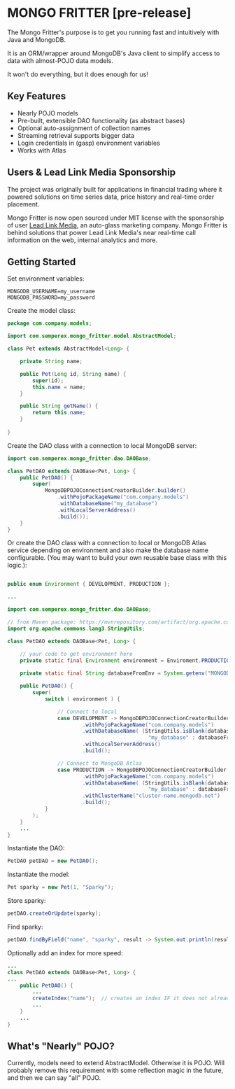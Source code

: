 # MONGO FRITTER [pre-release]
The Mongo Fritter's purpose is to get you running fast and intuitively with Java and MongoDB.

It is an ORM/wrapper around MongoDB's Java client to simplify access to data with almost-POJO data models.

It won't do everything, but it does enough for us!

## Key Features
+ Nearly POJO models
+ Pre-built, extensible DAO functionality (as abstract bases)
+ Optional auto-assignment of collection names
+ Streaming retrieval supports bigger data
+ Login credentials in (gasp) environment variables
+ Works with Atlas

## Users & Lead Link Media Sponsorship

The project was originally built for applications in financial trading where it powered solutions 
on time series data, price history and real-time order placement. 

Mongo Fritter is now open sourced under MIT license with the sponsorship of user
[Lead Link Media](https://leadlinkmedia.com/), 
an auto-glass marketing company.  Mongo Fritter is behind solutions that power 
Lead Link Media's near real-time call information on the web, internal analytics
and more.

## Getting Started

Set environment variables:
```shell
MONGODB_USERNAME=my_username
MONGODB_PASSWORD=my_password
```

Create the model class:
```java
package com.company.models;

import com.semperex.mongo_fritter.model.AbstractModel;

class Pet extends AbstractModel<Long> {

    private String name;

    public Pet(Long id, String name) {
        super(id);
        this.name = name;
    }

    public String getName() {
        return this.name;
    }
    
}
```

Create the DAO class with a connection to local MongoDB server:
```java
import com.semperex.mongo_fritter.dao.DAOBase;

class PetDAO extends DAOBase<Pet, Long> {
    public PetDAO() {
        super(
            MongoDBPOJOConnectionCreatorBuilder.builder()
                .withPojoPackageName("com.company.models")
                .withDatabaseName("my_database")
                .withLocalServerAddress()
                .build());
    }
}
```

Or create the DAO class with a connection to local or MongoDB Atlas service depending on environment and also make the database name configurable.  (You may want to build your own reusable base class with this logic.):
```java

public enum Environment { DEVELOPMENT, PRODUCTION };

...

import com.semperex.mongo_fritter.dao.DAOBase;

// from Maven package: https://mvnrepository.com/artifact/org.apache.commons/commons-lang3
import org.apache.commons.lang3.StringUtils;

class PetDAO extends DAOBase<Pet, Long> {

    // your code to get environment here
    private static final Environment environment = Enviroment.PRODUCTION;
  
    private static final String databaseFromEnv = System.getenv("MONGODB_DATABASE");

    public PetDAO() {
        super(
            switch ( environment ) {

                // Connect to local
                case DEVELOPMENT -> MongoDBPOJOConnectionCreatorBuilder.builder()
                        .withPojoPackageName("com.company.models")
                        .withDatabaseName( (StringUtils.isBlank(databaseFromEnv)) ?
                                             "my_database" : databaseFromEnv )
                        .withLocalServerAddress()
                        .build();

                // Connect to MongoDB Atlas
                case PRODUCTION -> MongoDBPOJOConnectionCreatorBuilder.builder()
                        .withPojoPackageName("com.company.models")
                        .withDatabaseName( (StringUtils.isBlank(databaseFromEnv)) ?
                                             "my_database" : databaseFromEnv )
                        .withClusterName("cluster-name.mongodb.net")
                        .build();
            }
        );
    }
    ...
}
```

Instantiate the DAO:
```java
PetDAO petDAO = new PetDAO();
```

Instantiate the model:
```java
Pet sparky = new Pet(1, "Sparky");
```

Store sparky:
```java
petDAO.createOrUpdate(sparky);
```

Find sparky:
```java
petDAO.findByField("name", "sparky", result -> System.out.println(result.getName()));
```

Optionally add an index for more speed:
```java
...
class PetDAO extends DAOBase<Pet, Long> {
...
    public PetDAO() {
        ...
        createIndex("name");  // creates an index IF it does not already exist
        ...
    }
    ...
}
```

## What's "Nearly" POJO?

Currently, models need to extend AbstractModel.  Otherwise it is POJO.  Will probably remove this requirement with some reflection magic in the future, and then we can say "all" POJO.
